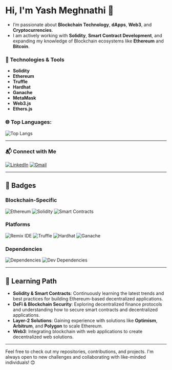 # Hi, I'm Yash Meghnathi 👋

- I’m passionate about **Blockchain Technology**, **dApps**, **Web3**, and **Cryptocurrencies**.  
- I am actively working with **Solidity**, **Smart Contract Development**, and expanding my knowledge of Blockchain ecosystems like **Ethereum** and **Bitcoin**.

### 🔧 Technologies & Tools

- **Solidity**
- **Ethereum**
- **Truffle**
- **Hardhat**
- **Ganache**
- **MetaMask**
- **Web3.js**
- **Ethers.js**

### 🌐 Top Languages:
![Top Langs](https://github-readme-stats.vercel.app/api/top-langs/?username=YashMeghnathi&layout=compact)

---

### 📬 Connect with Me

[![LinkedIn](https://img.shields.io/badge/LinkedIn-0A66C2?style=flat&logo=linkedin&logoColor=white)](https://www.linkedin.com/in/yashmeghnathi/)
[![Gmail](https://img.shields.io/badge/Gmail-D14836?style=flat&logo=gmail&logoColor=white)](mailto:yashmeghnathi16.11@gmail.com)

---

## 🚀 Badges

### Blockchain-Specific
![Ethereum](https://img.shields.io/badge/Blockchain-Ethereum-6A6A6A.svg)
![Solidity](https://img.shields.io/badge/Language-Solidity-blue.svg)
![Smart Contracts](https://img.shields.io/badge/Smart%20Contract-Solidity-green.svg)

### Platforms
![Remix IDE](https://img.shields.io/badge/Platform-Remix%20IDE-blue.svg)
![Truffle](https://img.shields.io/badge/Framework-Truffle-orange.svg)
![Hardhat](https://img.shields.io/badge/Framework-Hardhat-blue.svg)
![Ganache](https://img.shields.io/badge/Blockchain-Ganache-purple.svg)

### Dependencies
![Dependencies](https://img.shields.io/badge/Dependencies-10-blue.svg)
![Dev Dependencies](https://img.shields.io/badge/Dev%20Dependencies-5-yellow.svg)

---

## 📖 Learning Path

- **Solidity & Smart Contracts**: Continuously learning the latest trends and best practices for building Ethereum-based decentralized applications.
- **DeFi & Blockchain Security**: Exploring decentralized finance protocols and understanding how to secure smart contracts and decentralized applications.
- **Layer-2 Solutions**: Gaining experience with solutions like **Optimism**, **Arbitrum**, and **Polygon** to scale Ethereum.
- **Web3**: Integrating blockchain with web applications to create decentralized web solutions.

---

Feel free to check out my repositories, contributions, and projects. I'm always open to new challenges and collaborating with like-minded individuals! 😊

